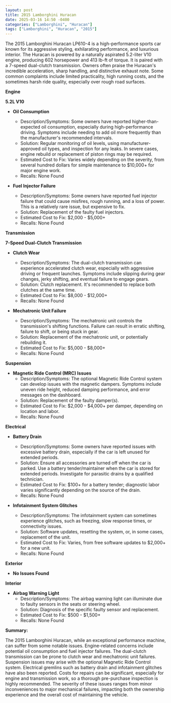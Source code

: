 ```yaml
---
layout: post
title: 2015 Lamborghini Huracan
date: 2025-03-16 14:50 -0400
categories: ["Lamborghini", "Huracan"]
tags: ["Lamborghini", "Huracan", "2015"]
---
```

The 2015 Lamborghini Huracan LP610-4 is a high-performance sports car known for its aggressive styling, exhilarating performance, and luxurious interior. The Huracan is powered by a naturally aspirated 5.2-liter V10 engine, producing 602 horsepower and 413 lb-ft of torque. It is paired with a 7-speed dual-clutch transmission. Owners often praise the Huracan's incredible acceleration, sharp handling, and distinctive exhaust note. Some common complaints include limited practicality, high running costs, and the sometimes harsh ride quality, especially over rough road surfaces.

**Engine**

**5.2L V10**
*   **Oil Consumption**
    *   Description/Symptoms: Some owners have reported higher-than-expected oil consumption, especially during high-performance driving. Symptoms include needing to add oil more frequently than the manufacturer's recommended intervals.
    *   Solution: Regular monitoring of oil levels, using manufacturer-approved oil types, and inspection for any leaks. In severe cases, engine rebuild or replacement of piston rings may be required.
    *   Estimated Cost to Fix: Varies widely depending on the severity, from several hundred dollars for simple maintenance to $10,000+ for major engine work.
    *   Recalls: None Found

*   **Fuel Injector Failure**
    *   Description/Symptoms: Some owners have reported fuel injector failure that could cause misfires, rough running, and a loss of power. This is a relatively rare issue, but expensive to fix.
    *   Solution: Replacement of the faulty fuel injectors.
    *   Estimated Cost to Fix: $2,000 - $5,000+
    *   Recalls: None Found

**Transmission**

**7-Speed Dual-Clutch Transmission**

*   **Clutch Wear**
    *   Description/Symptoms: The dual-clutch transmission can experience accelerated clutch wear, especially with aggressive driving or frequent launches. Symptoms include slipping during gear changes, jerky shifting, and eventual failure to engage gears.
    *   Solution: Clutch replacement. It's recommended to replace both clutches at the same time.
    *   Estimated Cost to Fix: $8,000 - $12,000+
    *   Recalls: None Found

*   **Mechatronic Unit Failure**
    *   Description/Symptoms: The mechatronic unit controls the transmission's shifting functions. Failure can result in erratic shifting, failure to shift, or being stuck in gear.
    *   Solution: Replacement of the mechatronic unit, or potentially rebuilding it.
    *   Estimated Cost to Fix: $5,000 - $8,000+
    *   Recalls: None Found

**Suspension**

*   **Magnetic Ride Control (MRC) Issues**
    *   Description/Symptoms: The optional Magnetic Ride Control system can develop issues with the magnetic dampers. Symptoms include uneven ride height, reduced damping performance, and error messages on the dashboard.
    *   Solution: Replacement of the faulty damper(s).
    *   Estimated Cost to Fix: $2,000 - $4,000+ per damper, depending on location and labor.
    *   Recalls: None Found

**Electrical**

*   **Battery Drain**
    *   Description/Symptoms: Some owners have reported issues with excessive battery drain, especially if the car is left unused for extended periods.
    *   Solution: Ensure all accessories are turned off when the car is parked. Use a battery tender/maintainer when the car is stored for extended periods. Investigate for parasitic drains by a qualified technician.
    *   Estimated Cost to Fix: $100+ for a battery tender; diagnostic labor varies significantly depending on the source of the drain.
    *   Recalls: None Found

*   **Infotainment System Glitches**
    *   Description/Symptoms: The infotainment system can sometimes experience glitches, such as freezing, slow response times, or connectivity issues.
    *   Solution: Software updates, resetting the system, or, in some cases, replacement of the unit.
    *   Estimated Cost to Fix: Varies, from free software updates to $2,000+ for a new unit.
    *   Recalls: None Found

**Exterior**

*   **No Issues Found**

**Interior**

*   **Airbag Warning Light**
    *   Description/Symptoms: The airbag warning light can illuminate due to faulty sensors in the seats or steering wheel.
    *   Solution: Diagnosis of the specific faulty sensor and replacement.
    *   Estimated Cost to Fix: $500 - $1,500+
    *   Recalls: None Found

**Summary:**

The 2015 Lamborghini Huracan, while an exceptional performance machine, can suffer from some notable issues. Engine-related concerns include potential oil consumption and fuel injector failures. The dual-clutch transmission can be prone to clutch wear and mechatronic unit failures. Suspension issues may arise with the optional Magnetic Ride Control system. Electrical gremlins such as battery drain and infotainment glitches have also been reported. Costs for repairs can be significant, especially for engine and transmission work, so a thorough pre-purchase inspection is highly recommended. The severity of these issues ranges from minor inconveniences to major mechanical failures, impacting both the ownership experience and the overall cost of maintaining the vehicle.

